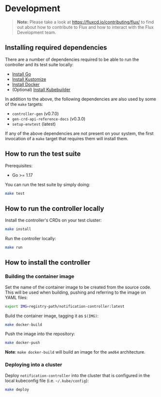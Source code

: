 # Development

> **Note:** Please take a look at <https://fluxcd.io/contributing/flux/>
> to find out about how to contribute to Flux and how to interact with the
> Flux Development team.

## Installing required dependencies

There are a number of dependencies required to be able to run the controller and its test suite locally:

- [Install Go](https://golang.org/doc/install)
- [Install Kustomize](https://kubernetes-sigs.github.io/kustomize/installation/)
- [Install Docker](https://docs.docker.com/engine/install/)
- (Optional) [Install Kubebuilder](https://book.kubebuilder.io/quick-start.html#installation)

In addition to the above, the following dependencies are also used by some of the `make` targets:

- `controller-gen` (v0.7.0)
- `gen-crd-api-reference-docs` (v0.3.0)
- `setup-envtest` (latest)

If any of the above dependencies are not present on your system, the first invocation of a `make` target that requires them will install them.

## How to run the test suite

Prerequisites:
- Go >= 1.17

You can run the test suite by simply doing:

```sh
make test
```

## How to run the controller locally

Install the controller's CRDs on your test cluster:

```sh
make install
```

Run the controller locally:

```sh
make run
```

## How to install the controller

### Building the container image

Set the name of the container image to be created from the source code. This will be used when building, pushing and referring to the image on YAML files:

```sh
export IMG=registry-path/notification-controller:latest
```

Build the container image, tagging it as `$(IMG)`:

```sh
make docker-build
```

Push the image into the repository:

```sh
make docker-push
```

**Note**: `make docker-build` will build an image for the `amd64` architecture.


### Deploying into a cluster

Deploy `notification-controller` into the cluster that is configured in the local kubeconfig file (i.e. `~/.kube/config`):

```sh
make deploy
```